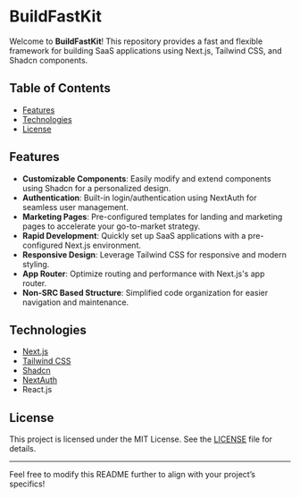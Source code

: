 # BuildFastKit

Welcome to **BuildFastKit**! This repository provides a fast and flexible framework for building SaaS applications using Next.js, Tailwind CSS, and Shadcn components.

## Table of Contents

- [Features](#features)
- [Technologies](#technologies)
- [License](#license)

## Features

- **Customizable Components**: Easily modify and extend components using Shadcn for a personalized design.
- **Authentication**: Built-in login/authentication using NextAuth for seamless user management.
- **Marketing Pages**: Pre-configured templates for landing and marketing pages to accelerate your go-to-market strategy.
- **Rapid Development**: Quickly set up SaaS applications with a pre-configured Next.js environment.
- **Responsive Design**: Leverage Tailwind CSS for responsive and modern styling.
- **App Router**: Optimize routing and performance with Next.js's app router.
- **Non-SRC Based Structure**: Simplified code organization for easier navigation and maintenance.

## Technologies

- [Next.js](https://nextjs.org/)
- [Tailwind CSS](https://tailwindcss.com/)
- [Shadcn](https://shadcn.dev/)
- [NextAuth](https://next-auth.js.org/)
- React.js

## License

This project is licensed under the MIT License. See the [LICENSE](LICENSE) file for details.

---

Feel free to modify this README further to align with your project’s specifics!
